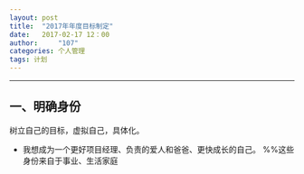 ```yaml
---
layout: post
title:  "2017年年度目标制定"
date:   2017-02-17 12：00
author:     "107"
categories: 个人管理
tags: 计划
---
```

---

## 一、明确身份
树立自己的目标，虚拟自己，具体化。
- 我想成为一个更好项目经理、负责的爱人和爸爸、更快成长的自己。
%%这些身份来自于事业、生活家庭

